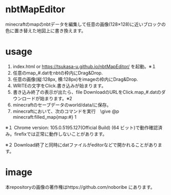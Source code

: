 # nbtMapEditor
minecraftのmapのnbtデータを編集して任意の画像(128×128)に近いブロックの色に置き替えた地図上に書き換えます。

# usage
1. index.html or https://tsukasa-u.github.io/nbtMapEditor/ を起動。※１
2. 任意のmap_#.datをnbtの枠内にDrag&Drop.
3. 任意の画像(縦:128px, 横:128px)をimageの枠内にDrag&Drop.
4. WRITEの文字をClick.書き込みが始まります。
5. 書き込み終了の表示が出たら、file DownloadのURLをClick.map_#.datのダウンロードが始まります。※2
6. minecraftのセーブデータのworld/data/に保存。
7. minecraftにおいて、次のコマンドを実行　\give @p minecraft:filled_map{map:#} 1 

※１ Chrome  version: 105.0.5195.127(Official Build) (64 ビット)で動作確認済み。firefixでは正常に動作しないことがあります。

※２ Download終了と同時にdatファイルがeditorなどで開かれることがあります。

# image
本repositoryの画像の著作権はhttps://github.com/noboribe にあります。
